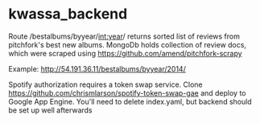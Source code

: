 kwassa_backend
==============

Route /bestalbums/byyear/<int:year>/
returns sorted list of reviews from pitchfork's best new albums. MongoDb holds collection of review docs, which were scraped using https://github.com/amend/pitchfork-scrapy

Example:
http://54.191.36.11/bestalbums/byyear/2014/

Spotify authorization requires a token swap service. Clone https://github.com/chrismlarson/spotify-token-swap-gae and deploy to Google App Engine. You'll need to delete index.yaml, but backend should be set up well afterwards
